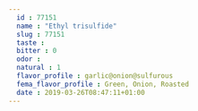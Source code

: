 ```yaml
---
  id : 77151
  name : "Ethyl trisulfide"
  slug : 77151
  taste : 
  bitter : 0
  odor : 
  natural : 1
  flavor_profile : garlic@onion@sulfurous
  fema_flavor_profile : Green, Onion, Roasted
  date : 2019-03-26T08:47:11+01:00
---
```



